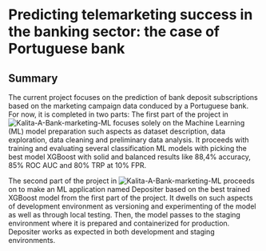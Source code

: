 # Predicting telemarketing success in the banking sector: the case of Portuguese bank

## Summary
The current project focuses on the prediction of bank deposit subscriptions based on the marketing campaign data conduced by a Portuguese bank. For now, it is completed in two parts:
The first part of the project in ![Kalita-A-Bank-marketing-ML](https://github.com/Alexander-Kalita/Bank-Marketing-Project/blob/main/Kalita-A-Bank-marketing-ML.ipynb) focuses solely on the Machine Learning (ML) model preparation such aspects as dataset description, data exploration, data cleaning and preliminary data analysis. It proceeds with training and evaluating several classification ML models with picking the best model XGBoost with solid and balanced results like 88,4% accuracy, 85% ROC AUC and 80% TRP at 10% FPR.

The second part of the project in ![Kalita-A-Bank-marketing-ML](https://github.com/Alexander-Kalita/Bank-Marketing-Project/blob/main/Kalita-A-Bank-marketing-MLOps.ipynb) proceeds on to make an ML application named Depositer based on the best trained XGBoost model from the first part of the project. It dwells on such aspects of development environment as versioning and experimenting of the model as well as through local testing. Then, the model passes to the staging environment where it is prepared and containerized for production. Depositer works as expected in both development and staging environments.
